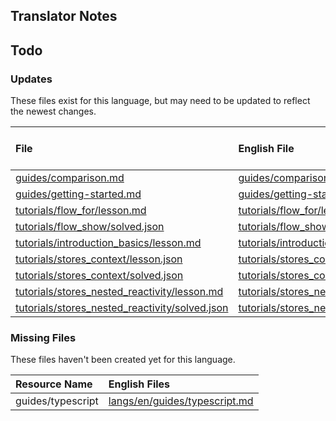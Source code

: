 
## Translator Notes

## Todo

### Updates  
These files exist for this language, but may need to be updated to reflect the newest changes.  
<!--MM:START (UPDATED:lang=ko-kr) -->
| File                                                                                                                                                         | English File                                                                                                                                              | Last Updated (EN)                                                                                  | Last Updated (KO-KR)                                                                               |
| :----------------------------------------------------------------------------------------------------------------------------------------------------------- | :-------------------------------------------------------------------------------------------------------------------------------------------------------- | :------------------------------------------------------------------------------------------------- | :------------------------------------------------------------------------------------------------- |
| [guides/comparison.md](https://github.com/solidjs/solid-docs/tree/main/langs/ko-kr/guides/comparison.md)                                                     | [guides/comparison.md](https://github.com/solidjs/solid-docs/tree/main/langs/en/guides/comparison.md)                                                     | [8/24/2022](https://github.com/solidjs/solid-docs/commit/5aed53794623d99f6a1a98522c9470835e43cc7b) | [5/25/2022](https://github.com/solidjs/solid-docs/commit/5e19160028a8f26c68fd43e943711696b4f30e0c) |
| [guides/getting-started.md](https://github.com/solidjs/solid-docs/tree/main/langs/ko-kr/guides/getting-started.md)                                           | [guides/getting-started.md](https://github.com/solidjs/solid-docs/tree/main/langs/en/guides/getting-started.md)                                           | [7/2/2022](https://github.com/solidjs/solid-docs/commit/f3c5d7143ec2a84c30969c04563d6f5b77d70c31)  | [5/25/2022](https://github.com/solidjs/solid-docs/commit/5e19160028a8f26c68fd43e943711696b4f30e0c) |
| [tutorials/flow_for/lesson.md](https://github.com/solidjs/solid-docs/tree/main/langs/ko-kr/tutorials/flow_for/lesson.md)                                     | [tutorials/flow_for/lesson.md](https://github.com/solidjs/solid-docs/tree/main/langs/en/tutorials/flow_for/lesson.md)                                     | [5/7/2022](https://github.com/solidjs/solid-docs/commit/fcb19d8a5d1cb6d494f52237fdce72d5fab522ca)  | [3/9/2022](https://github.com/solidjs/solid-docs/commit/512c05f719855211be498125e74e8019cc5ba130)  |
| [tutorials/flow_show/solved.json](https://github.com/solidjs/solid-docs/tree/main/langs/ko-kr/tutorials/flow_show/solved.json)                               | [tutorials/flow_show/solved.json](https://github.com/solidjs/solid-docs/tree/main/langs/en/tutorials/flow_show/solved.json)                               | [2/20/2022](https://github.com/solidjs/solid-docs/commit/9af62b862bf06ae15e5d84200a01befac4aab5f3) | [1/17/2022](https://github.com/solidjs/solid-docs/commit/51a733ad99a552bc379d864a98460861a05771c9) |
| [tutorials/introduction_basics/lesson.md](https://github.com/solidjs/solid-docs/tree/main/langs/ko-kr/tutorials/introduction_basics/lesson.md)               | [tutorials/introduction_basics/lesson.md](https://github.com/solidjs/solid-docs/tree/main/langs/en/tutorials/introduction_basics/lesson.md)               | [7/2/2022](https://github.com/solidjs/solid-docs/commit/f3c5d7143ec2a84c30969c04563d6f5b77d70c31)  | [1/17/2022](https://github.com/solidjs/solid-docs/commit/51a733ad99a552bc379d864a98460861a05771c9) |
| [tutorials/stores_context/lesson.json](https://github.com/solidjs/solid-docs/tree/main/langs/ko-kr/tutorials/stores_context/lesson.json)                     | [tutorials/stores_context/lesson.json](https://github.com/solidjs/solid-docs/tree/main/langs/en/tutorials/stores_context/lesson.json)                     | [7/4/2022](https://github.com/solidjs/solid-docs/commit/f582315618f005ff3c7b49607238391176cd24ec)  | [1/17/2022](https://github.com/solidjs/solid-docs/commit/51a733ad99a552bc379d864a98460861a05771c9) |
| [tutorials/stores_context/solved.json](https://github.com/solidjs/solid-docs/tree/main/langs/ko-kr/tutorials/stores_context/solved.json)                     | [tutorials/stores_context/solved.json](https://github.com/solidjs/solid-docs/tree/main/langs/en/tutorials/stores_context/solved.json)                     | [7/4/2022](https://github.com/solidjs/solid-docs/commit/f582315618f005ff3c7b49607238391176cd24ec)  | [1/17/2022](https://github.com/solidjs/solid-docs/commit/51a733ad99a552bc379d864a98460861a05771c9) |
| [tutorials/stores_nested_reactivity/lesson.md](https://github.com/solidjs/solid-docs/tree/main/langs/ko-kr/tutorials/stores_nested_reactivity/lesson.md)     | [tutorials/stores_nested_reactivity/lesson.md](https://github.com/solidjs/solid-docs/tree/main/langs/en/tutorials/stores_nested_reactivity/lesson.md)     | [7/4/2022](https://github.com/solidjs/solid-docs/commit/f35f5808c201fad4f918d1ebd525110f07fdae59)  | [5/25/2022](https://github.com/solidjs/solid-docs/commit/5e19160028a8f26c68fd43e943711696b4f30e0c) |
| [tutorials/stores_nested_reactivity/solved.json](https://github.com/solidjs/solid-docs/tree/main/langs/ko-kr/tutorials/stores_nested_reactivity/solved.json) | [tutorials/stores_nested_reactivity/solved.json](https://github.com/solidjs/solid-docs/tree/main/langs/en/tutorials/stores_nested_reactivity/solved.json) | [7/4/2022](https://github.com/solidjs/solid-docs/commit/76f6160c65535885d68ebd1664b93e0cc4f170b1)  | [1/17/2022](https://github.com/solidjs/solid-docs/commit/51a733ad99a552bc379d864a98460861a05771c9) |

<!--MM:END-->
### Missing Files  
These files haven't been created yet for this language.  
<!--MM:START (CREATED:lang=ko-kr) -->
| Resource Name     | English Files                                                                                                  |
| :---------------- | :------------------------------------------------------------------------------------------------------------- |
| guides/typescript | [langs/en/guides/typescript.md](https://github.com/solidjs/solid-docs/tree/main/langs/en/guides/typescript.md) |
<!--MM:END-->
        